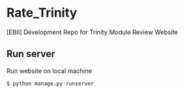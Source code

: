 # Rate_Trinity
[EBII] Development Repo for Trinity Module Review Website

## Run server
Run website on local machine
```
$ python manage.py runserver
```